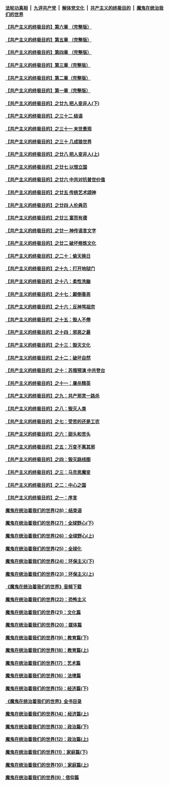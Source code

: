 ####  [法轮功真相](../../../../basic/blob/master/README.md?t=10101939) &nbsp;|&nbsp; [九评共产党](../../../../9ping.md/blob/master/README.md?t=10101939) &nbsp;|&nbsp; [解体党文化](../../../../jtdwh.md/blob/master/README.md?t=10101939)  &nbsp;|&nbsp; [共产主义的终极目的](../../../../gczydzjmd.md/blob/master/README.md?t=10101939) &nbsp;|&nbsp; [魔鬼在统治我们的世界](../../../../mgztzwmdsj.md/blob/master/README.md?t=10101939) 

#### [【共产主义的终极目的】第六章 （完整版）](../pages/nsc422/n11428913.md?t=10101939) 

#### [【共产主义的终极目的】第五章 （完整版）](../pages/nsc422/n11428912.md?t=10101939) 

#### [【共产主义的终极目的】第四章 （完整版）](../pages/nsc422/n11428907.md?t=10101939) 

#### [【共产主义的终极目的】第三章（完整版）](../pages/nsc422/n11428848.md?t=10101939) 

#### [【共产主义的终极目的】第二章（完整版）](../pages/nsc422/n11428831.md?t=10101939) 

#### [【共产主义的终极目的】第一章（完整版）](../pages/nsc422/n11417651.md?t=10101939) 

#### [【共产主义的终极目的】之廿九 把人变非人(下)](../pages/nsc422/n11344140.md?t=10101939) 

#### [【共产主义的终极目的】之三十二 结语](../pages/nsc422/n11360535.md?t=10101939) 

#### [【共产主义的终极目的】之三十一 末世景观](../pages/nsc422/n11351129.md?t=10101939) 

#### [【共产主义的终极目的】之三十 几成狼世界](../pages/nsc422/n11348280.md?t=10101939) 

#### [【共产主义的终极目的】之廿八 把人变非人(上)](../pages/nsc422/n11340492.md?t=10101939) 

#### [【共产主义的终极目的】之廿七 以恨立国](../pages/nsc422/n11336944.md?t=10101939) 

#### [【共产主义的终极目的】之廿六 中共对抗普世价值](../pages/nsc422/n11324785.md?t=10101939) 

#### [【共产主义的终极目的】之廿五 传统艺术颂神](../pages/nsc422/n11296396.md?t=10101939) 

#### [【共产主义的终极目的】之廿四 人伦典范](../pages/nsc422/n11296397.md?t=10101939) 

#### [【共产主义的终极目的】之廿三 富而有德](../pages/nsc422/n11283598.md?t=10101939) 

#### [【共产主义的终极目的】之廿一 神传语言文字](../pages/nsc422/n11263265.md?t=10101939) 

#### [【共产主义的终极目的】之廿二 破坏修炼文化](../pages/nsc422/n11245728.md?t=10101939) 

#### [【共产主义的终极目的】之二十：偷天换日](../pages/nsc422/n11238846.md?t=10101939) 

#### [【共产主义的终极目的】之十九：打开地狱门](../pages/nsc422/n11206376.md?t=10101939) 

#### [【共产主义的终极目的】之十八：柔性洗脑](../pages/nsc422/n11199994.md?t=10101939) 

#### [【共产主义的终极目的】之十七：颠倒善恶](../pages/nsc422/n11179782.md?t=10101939) 

#### [【共产主义的终极目的】之十六：反神骂祖宗](../pages/nsc422/n11166798.md?t=10101939) 

#### [【共产主义的终极目的】之十五：毁人不倦](../pages/nsc422/n11166792.md?t=10101939) 

#### [【共产主义的终极目的】之十四：邪恶之最](../pages/nsc422/n11150249.md?t=10101939) 

#### [【共产主义的终极目的】之十三：毁灭文化](../pages/nsc422/n11135227.md?t=10101939) 

#### [【共产主义的终极目的】之十二：破坏自然](../pages/nsc422/n11135214.md?t=10101939) 

#### [【共产主义的终极目的】之十：苏俄预演 中共登台](../pages/nsc422/n11118424.md?t=10101939) 

#### [【共产主义的终极目的】之十一：屠杀精英](../pages/nsc422/n11118442.md?t=10101939) 

#### [【共产主义的终极目的】之九：共产邪灵一路杀](../pages/nsc422/n11114139.md?t=10101939) 

#### [【共产主义的终极目的】之八：毁灭人类](../pages/nsc422/n11108503.md?t=10101939) 

#### [【共产主义的终极目的】之七：受苦的还是工农](../pages/nsc422/n11101809.md?t=10101939) 

#### [【共产主义的终极目的】之六：甜头和苦头](../pages/nsc422/n11096971.md?t=10101939) 

#### [【共产主义的终极目的】之五：万变不离其邪](../pages/nsc422/n11091285.md?t=10101939) 

#### [【共产主义的终极目的】之四：毁灭路线图](../pages/nsc422/n11086284.md?t=10101939) 

#### [【共产主义的终极目的】之三：马克思魔变](../pages/nsc422/n11061941.md?t=10101939) 

#### [【共产主义的终极目的】之二：中心之国](../pages/nsc422/n11047728.md?t=10101939) 

#### [【共产主义的终极目的】之一：序言](../pages/nsc422/n11086077.md?t=10101939) 

#### [魔鬼在统治着我们的世界(28)：结束语](../pages/nsc422/n10936246.md?t=10101939) 

#### [魔鬼在统治着我们的世界(27)：全球野心(下)](../pages/nsc422/n10928319.md?t=10101939) 

#### [魔鬼在统治着我们的世界(26)：全球野心(上)](../pages/nsc422/n10900318.md?t=10101939) 

#### [魔鬼在统治着我们的世界(25)：全球化](../pages/nsc422/n10788205.md?t=10101939) 

#### [魔鬼在统治着我们的世界(24)：环保主义(下)](../pages/nsc422/n10695307.md?t=10101939) 

#### [魔鬼在统治着我们的世界(23)：环保主义(上)](../pages/nsc422/n10688613.md?t=10101939) 

#### [《魔鬼在统治着我们的世界》音频下载](../pages/nsc422/n10635553.md?t=10101939) 

#### [魔鬼在统治着我们的世界(22)：恐怖主义](../pages/nsc422/n10614727.md?t=10101939) 

#### [魔鬼在统治着我们的世界(21)：文化篇](../pages/nsc422/n10597706.md?t=10101939) 

#### [魔鬼在统治着我们的世界(20)：媒体篇](../pages/nsc422/n10586579.md?t=10101939) 

#### [魔鬼在统治着我们的世界(19)：教育篇(下)](../pages/nsc422/n10564808.md?t=10101939) 

#### [魔鬼在统治着我们的世界(18)：教育篇(上)](../pages/nsc422/n10526970.md?t=10101939) 

#### [魔鬼在统治着我们的世界(17)：艺术篇](../pages/nsc422/n10499093.md?t=10101939) 

#### [魔鬼在统治着我们的世界(16)：法律篇](../pages/nsc422/n10485969.md?t=10101939) 

#### [魔鬼在统治着我们的世界(15)：经济篇(下)](../pages/nsc422/n10469975.md?t=10101939) 

#### [《魔鬼在统治着我们的世界》全书目录](../pages/nsc422/n10464261.md?t=10101939) 

#### [魔鬼在统治着我们的世界(14)：经济篇(上)](../pages/nsc422/n10457370.md?t=10101939) 

#### [魔鬼在统治着我们的世界(13)：政治篇(下)](../pages/nsc422/n10448270.md?t=10101939) 

#### [魔鬼在统治着我们的世界(12)：政治篇(上)](../pages/nsc422/n10444576.md?t=10101939) 

#### [魔鬼在统治着我们的世界(11)：家庭篇(下)](../pages/nsc422/n10440961.md?t=10101939) 

#### [魔鬼在统治着我们的世界(10)：家庭篇(上)](../pages/nsc422/n10435448.md?t=10101939) 

#### [魔鬼在统治着我们的世界(9)：信仰篇](../pages/nsc422/n10432159.md?t=10101939) 

